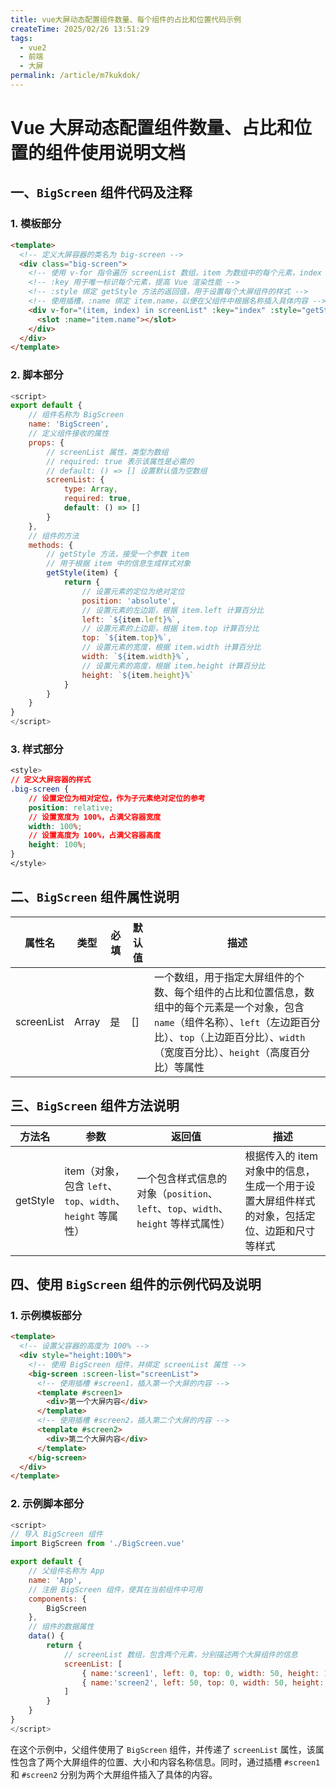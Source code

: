 ```yaml
---
title: vue大屏动态配置组件数量、每个组件的占比和位置代码示例
createTime: 2025/02/26 13:51:29
tags:
  - vue2
  - 前端
  - 大屏
permalink: /article/m7kukdok/
---
```

# Vue 大屏动态配置组件数量、占比和位置的组件使用说明文档

## 一、`BigScreen` 组件代码及注释
### 1. 模板部分
```html
<template>
  <!-- 定义大屏容器的类名为 big-screen -->
  <div class="big-screen">
    <!-- 使用 v-for 指令遍历 screenList 数组，item 为数组中的每个元素，index 为索引 -->
    <!-- :key 用于唯一标识每个元素，提高 Vue 渲染性能 -->
    <!-- :style 绑定 getStyle 方法的返回值，用于设置每个大屏组件的样式 -->
    <!-- 使用插槽，:name 绑定 item.name，以便在父组件中根据名称插入具体内容 -->
    <div v-for="(item, index) in screenList" :key="index" :style="getStyle(item)">
      <slot :name="item.name"></slot>
    </div>
  </div>
</template>
```
### 2. 脚本部分
```javascript
<script>
export default {
    // 组件名称为 BigScreen
    name: 'BigScreen',
    // 定义组件接收的属性
    props: {
        // screenList 属性，类型为数组
        // required: true 表示该属性是必需的
        // default: () => [] 设置默认值为空数组
        screenList: {
            type: Array,
            required: true,
            default: () => []
        }
    },
    // 组件的方法
    methods: {
        // getStyle 方法，接受一个参数 item
        // 用于根据 item 中的信息生成样式对象
        getStyle(item) {
            return {
                // 设置元素的定位为绝对定位
                position: 'absolute',
                // 设置元素的左边距，根据 item.left 计算百分比
                left: `${item.left}%`,
                // 设置元素的上边距，根据 item.top 计算百分比
                top: `${item.top}%`,
                // 设置元素的宽度，根据 item.width 计算百分比
                width: `${item.width}%`,
                // 设置元素的高度，根据 item.height 计算百分比
                height: `${item.height}%`
            }
        }
    }
}
</script>
```
### 3. 样式部分
```css
<style>
// 定义大屏容器的样式
.big-screen {
    // 设置定位为相对定位，作为子元素绝对定位的参考
    position: relative;
    // 设置宽度为 100%，占满父容器宽度
    width: 100%;
    // 设置高度为 100%，占满父容器高度
    height: 100%;
}
</style>
```

## 二、`BigScreen` 组件属性说明
| 属性名 | 类型 | 必填 | 默认值 | 描述 |
| ---- | ---- | ---- | ---- | ---- |
| screenList | Array | 是 | [] | 一个数组，用于指定大屏组件的个数、每个组件的占比和位置信息，数组中的每个元素是一个对象，包含 `name`（组件名称）、`left`（左边距百分比）、`top`（上边距百分比）、`width`（宽度百分比）、`height`（高度百分比）等属性 |

## 三、`BigScreen` 组件方法说明
| 方法名 | 参数 | 返回值 | 描述 |
| ---- | ---- | ---- | ---- |
| getStyle | item（对象，包含 `left`、`top`、`width`、`height` 等属性） | 一个包含样式信息的对象（`position`、`left`、`top`、`width`、`height` 等样式属性） | 根据传入的 item 对象中的信息，生成一个用于设置大屏组件样式的对象，包括定位、边距和尺寸等样式 |

## 四、使用 `BigScreen` 组件的示例代码及说明
### 1. 示例模板部分
```html
<template>
  <!-- 设置父容器的高度为 100% -->
  <div style="height:100%">
    <!-- 使用 BigScreen 组件，并绑定 screenList 属性 -->
    <big-screen :screen-list="screenList">
      <!-- 使用插槽 #screen1，插入第一个大屏的内容 -->
      <template #screen1>
        <div>第一个大屏内容</div>
      </template>
      <!-- 使用插槽 #screen2，插入第二个大屏的内容 -->
      <template #screen2>
        <div>第二个大屏内容</div>
      </template>
    </big-screen>
  </div>
</template>
```
### 2. 示例脚本部分
```javascript
<script>
// 导入 BigScreen 组件
import BigScreen from './BigScreen.vue'

export default {
    // 父组件名称为 App
    name: 'App',
    // 注册 BigScreen 组件，使其在当前组件中可用
    components: {
        BigScreen
    },
    // 组件的数据属性
    data() {
        return {
            // screenList 数组，包含两个元素，分别描述两个大屏组件的信息
            screenList: [
                { name:'screen1', left: 0, top: 0, width: 50, height: 100 },
                { name:'screen2', left: 50, top: 0, width: 50, height: 100 }
            ]
        }
    }
}
</script>
```
在这个示例中，父组件使用了 `BigScreen` 组件，并传递了 `screenList` 属性，该属性包含了两个大屏组件的位置、大小和内容名称信息。同时，通过插槽 `#screen1` 和 `#screen2` 分别为两个大屏组件插入了具体的内容。 